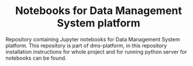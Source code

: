 <h1 align="center">Notebooks for Data Management System platform</h1>

Repository containing Jupyter notebooks for Data Management System platform. 
This repository is part of dms-platform, in this repository installation instructions for whole project and for running python server for notebooks can be found.